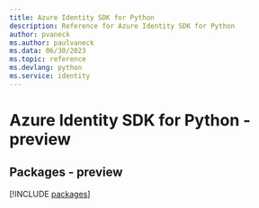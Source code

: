 ```yaml
---
title: Azure Identity SDK for Python
description: Reference for Azure Identity SDK for Python
author: pvaneck
ms.author: paulvaneck
ms.data: 06/30/2023
ms.topic: reference
ms.devlang: python
ms.service: identity
---
```

# Azure Identity SDK for Python - preview
## Packages - preview
[!INCLUDE [packages](identity-index.md)]